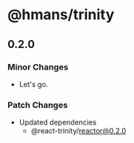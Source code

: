 # @hmans/trinity

## 0.2.0

### Minor Changes

- Let's go.

### Patch Changes

- Updated dependencies
  - @react-trinity/reactor@0.2.0

